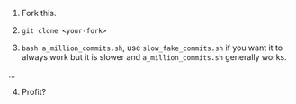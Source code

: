 1. Fork this.

2. `git clone <your-fork>`

3. `bash a_million_commits.sh`, use `slow_fake_commits.sh` if you want it to always work but it is slower and `a_million_commits.sh` generally works.

...

4. Profit?
